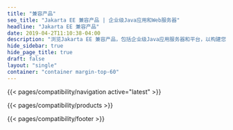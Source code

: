 ```yaml
---
title: "兼容产品"
seo_title: "Jakarta EE 兼容产品 | 企业级Java应用和Web服务器"
headline: "Jakarta EE 兼容产品"
date: 2019-04-2T11:10:38-04:00
description: "浏览Jakarta EE 兼容产品，包括企业级Java应用服务器和平台，以构建您的云原生Java应用程序."
hide_sidebar: true
hide_page_title: true
draft: false
layout: "single"
container: "container margin-top-60"
---
```


{{< pages/compatibility/navigation active="latest" >}}

{{< pages/compatibility/products >}}

{{< pages/compatibility/footer >}}
